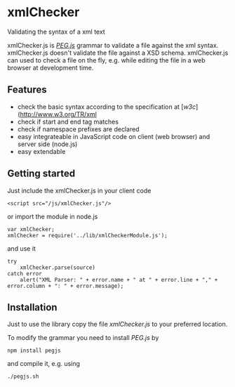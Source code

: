 xmlChecker
==========

Validating the syntax of a xml text

xmlChecker.js is [_PEG.js_](http://pegjs.majda.cz/) grammar to validate a file against the xml syntax.
xmlChecker.js doesn't validate the file against a XSD schema. xmlChecker.js can used to check a file on the
fly, e.g. while editing the file in a web browser at development time.

## Features

* check the basic syntax according to the specification at [_w3c_](http://www.w3.org/TR/xml
* check if start and end tag matches
* check if namespace prefixes are declared
* easy integrateable in JavaScript code on client (web browser) and server side (node.js)
* easy extendable

## Getting started

Just include the xmlChecker.js in your client code

	<script src="/js/xmlChecker.js"/>

or import the module in node.js

	var xmlChecker;
	xmlChecker = require('../lib/xmlCheckerModule.js');

and use it

	try
		xmlChecker.parse(source)
	catch error
		alert("XML Parser: " + error.name + " at " + error.line + "," + error.column + ": " + error.message);

## Installation

Just to use the library copy the file _xmlChecker.js_ to your preferred location.

To modify the grammar you need to install _PEG.js_ by

	npm install pegjs

and compile it, e.g. using

	./pegjs.sh

